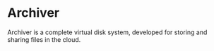 # Archiver
Archiver is a complete virtual disk system, developed for storing and sharing files in the cloud.
